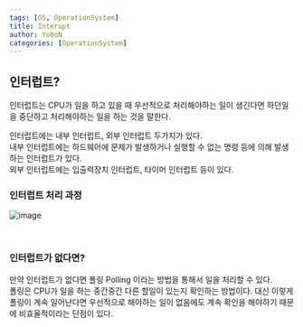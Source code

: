 ```yaml
---
tags: [OS, OperationSystem]
title: Interupt
author: Yo0oN
categories: [OperationSystem]
---
```


## 인터럽트?

인터럽트는 CPU가 일을 하고 있을 때 우선적으로 처리해야하는 일이 생긴다면 하던일을 중단하고 처리해야하는 일을 하는 것을 말한다.

인터럽트에는 내부 인터럽트, 외부 인터럽트 두가지가 있다.<br>
내부 인터럽트에는 하드웨어에 문제가 발생하거나 실행할 수 없는 명령 등에 의해 발생하는 인터럽트가 있다.<br>
외부 인터럽트에는 입출력장치 인터럽트, 타이머 인터럽트 등이 있다.<br>

### 인터럽트 처리 과정

![image](https://user-images.githubusercontent.com/53729311/116110546-c0169780-a6f0-11eb-899e-e902a8c1b77d.png)

<br>

### 인터럽트가 없다면?

만약 인터럽트가 없다면 폴링 Polling 이라는 방법을 통해서 일을 처리할 수 있다.<br>
폴링은 CPU가 일을 하는 중간중간 다른 할일이 있는지 확인하는 방법이다. 대신 이렇게 폴링이 계속 일어난다면 우선적으로 해야하는 일이 없음에도 계속 확인을 해야하기 때문에 비효율적이라는 단점이 있다.
